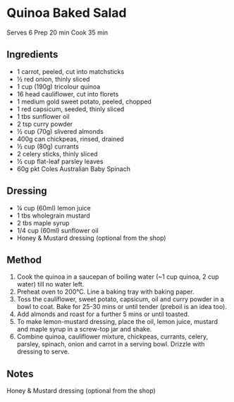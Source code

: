 # Quinoa Baked Salad

Serves 6
Prep 20 min
Cook 35 min


## Ingredients

* 1 carrot, peeled, cut into matchsticks 
* ½ red onion, thinly sliced
* 1 cup (190g) tricolour quinoa 
* 16 head cauliflower, cut into florets 
* 1 medium gold sweet potato, peeled, chopped
* 1 red capsicum, seeded, thinly sliced
* 1 tbs sunflower oil
* 2 tsp curry powder
* ½ cup (70g) slivered almonds
* 400g can chickpeas, rinsed, drained
* ½ cup (80g) currants 
* 2 celery sticks, thinly sliced 
* ½ cup flat-leaf parsley leaves 
* 60g pkt Coles Australian Baby Spinach

## Dressing

* ¼ cup (60ml) lemon juice 
* 1 tbs wholegrain mustard 
* 2 tbs maple syrup
* 1/4 cup (60ml) sunflower oil
* Honey & Mustard dressing (optional from the shop) 

## Method

1. Cook the quinoa in a saucepan of boiling water (~1 cup quinoa, 2 cup water) till no water left.
2. Preheat oven to 200°C. Line a baking tray with baking paper. 
3. Toss the cauliflower, sweet potato, capsicum, oil and curry powder in a bowl to coat. Bake for 25-30 mins or until tender (preboil is an idea too). 
4. Add almonds and roast for a further 5 mins or until toasted.
3. To make lemon-mustard dressing, place the oil, lemon juice, mustard and maple syrup in a screw-top jar and shake.
4. Combine quinoa, cauliflower mixture, chickpeas, currants, celery, parsley, spinach, onion and carrot in a serving bowl. Drizzle with dressing to serve.


## Notes

Honey & Mustard dressing (optional from the shop)  
